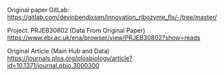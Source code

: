 Original paper GitLab:
https://gitlab.com/devinbendixsen/innovation_ribozyme_fls/-/tree/master/

Project: PRJEB30802 (Data From Original Paper)
https://www.ebi.ac.uk/ena/browser/view/PRJEB30802?show=reads

Original Article (Main Hub and Data)
https://journals.plos.org/plosbiology/article?id=10.1371/journal.pbio.3000300
